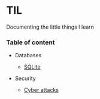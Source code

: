 # TIL
Documenting the little things I learn

### Table of content
- Databases
  - [SQLite](https://github.com/georgeben/TIL/blob/master/Databases/sqlite.md)

- Security
  - [Cyber attacks](https://github.com/georgeben/TIL/blob/master/Security/cyberattacks.md)
